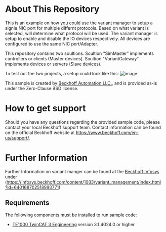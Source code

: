 # About This Repository

This is an example on how you could use the variant manager to setup a signle NIC port for multiple differnt protocols. 
Based on what variant is selected, will determine what protocol will be used. 
The variant manager is setup to enable and disable the IO devices respectively. 
All devices are configured to use the same NIC port/Adapter.

This repository contains two soultions.
Soultion "SimMaster" implements controllers or clients (Master devices).
Soultion "VariantGateway" implements devices or servers (Slave devices).

To test out the two projects, a setup could look like this:
![image](https://user-images.githubusercontent.com/19829308/162477781-59f2b2d3-df79-4591-a717-c8e999e4f798.png)



This sample is created by [Beckhoff Automation LLC.](https://www.beckhoff.com/en-us/), and is provided as-is under the Zero-Clause BSD license.

# How to get support

Should you have any questions regarding the provided sample code, please contact your local Beckhoff support team. Contact information can be found on the official Beckhoff website at https://www.beckhoff.com/en-us/support/.

# Further Information

Further Information on variant manger can be found at the [Beckhoff Infosys](https://infosys.beckhof.com) under (https://infosys.beckhoff.com/content/1033/variant_management/index.html?id=640168702518993771)

## Requirements

The following components must be installed to run sample code:

- [TE1000 TwinCAT 3 Engineering](https://www.beckhoff.com/en-en/products/automation/twincat/te1xxx-twincat-3-engineering/te1000.html) version 3.1.4024.0 or higher
